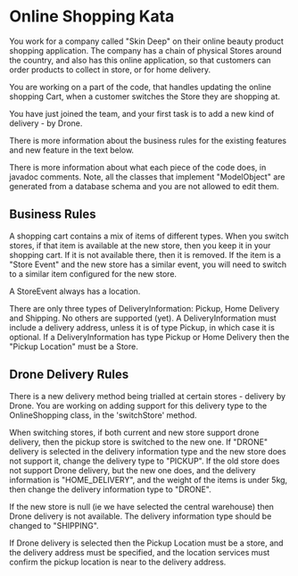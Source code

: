 Online Shopping Kata
====================

You work for a company called "Skin Deep" on their
 online beauty product shopping application. The company
 has a chain of physical Stores around the country, and
 also has this online application, so that customers
 can order products to collect in store, or for home delivery.
 
You are working on a part of the code,
 that handles updating the online shopping Cart, 
 when a customer switches the Store they are shopping at. 

You have just joined the team, and your first task is
 to add a new kind of delivery - by Drone. 
 
There is more information about the business rules for the
existing features and new feature in the text below.

There is more information about what each piece of the code
 does, in javadoc comments. Note, all the classes that 
 implement "ModelObject" are generated from a database
 schema and you are not allowed to edit them.


Business Rules
--------------

A shopping cart contains a mix of items of different types. When you switch stores, 
if that item is available at the new store, then you keep it in your shopping cart. 
If it is not available there, then it is removed. If the item is a "Store Event"
and the new store has a similar event, you will need to switch to a similar item 
configured for the new store.

A StoreEvent always has a location.

There are only three types of DeliveryInformation: Pickup, Home Delivery and Shipping. 
No others are supported (yet).
A DeliveryInformation must include a delivery address, unless it is of type Pickup, in which 
case it is optional.
If a DeliveryInformation has type Pickup or Home Delivery then the "Pickup Location" 
must be a Store.

Drone Delivery Rules
--------------------

There is a new delivery method being trialled at 
certain stores - delivery by Drone. You are working
on adding support for this delivery type to the OnlineShopping
class, in the 'switchStore' method.

When switching stores, if both current and new store support
drone delivery, then the pickup store is switched to the new one.
If "DRONE" delivery is selected in the delivery information type
and the new store does not support it, change the delivery 
type to "PICKUP". If the old store does not support Drone 
delivery, but the new one does, and the delivery information
is "HOME_DELIVERY", and the weight of the items is under 5kg,
then change the delivery information type to "DRONE".

If the new store is null (ie we have selected the central warehouse)
then Drone delivery is not available. The delivery information 
type should be changed to "SHIPPING".

If Drone delivery is selected then the Pickup Location must be a store, and 
the delivery address must be specified, and the location services must confirm
the pickup location is near to the delivery address.

